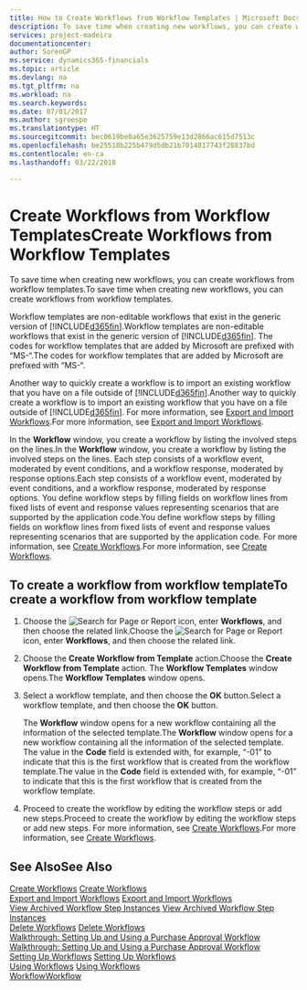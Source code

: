 ```yaml
---
title: How to Create Workflows from Workflow Templates | Microsoft Docs
description: To save time when creating new workflows, you can create workflows from workflow templates.
services: project-madeira
documentationcenter: 
author: SorenGP
ms.service: dynamics365-financials
ms.topic: article
ms.devlang: na
ms.tgt_pltfrm: na
ms.workload: na
ms.search.keywords: 
ms.date: 07/01/2017
ms.author: sgroespe
ms.translationtype: HT
ms.sourcegitcommit: bec0619be0a65e3625759e13d2866ac615d7513c
ms.openlocfilehash: be25518b225b479d5db21b7014817743f28837bd
ms.contentlocale: en-ca
ms.lasthandoff: 03/22/2018

---
```

# <a name="create-workflows-from-workflow-templates"></a><span data-ttu-id="257ef-103">Create Workflows from Workflow Templates</span><span class="sxs-lookup"><span data-stu-id="257ef-103">Create Workflows from Workflow Templates</span></span>
<span data-ttu-id="257ef-104">To save time when creating new workflows, you can create workflows from workflow templates.</span><span class="sxs-lookup"><span data-stu-id="257ef-104">To save time when creating new workflows, you can create workflows from workflow templates.</span></span>  

 <span data-ttu-id="257ef-105">Workflow templates are non-editable workflows that exist in the generic version of [!INCLUDE[d365fin](includes/d365fin_md.md)].</span><span class="sxs-lookup"><span data-stu-id="257ef-105">Workflow templates are non-editable workflows that exist in the generic version of [!INCLUDE[d365fin](includes/d365fin_md.md)].</span></span> <span data-ttu-id="257ef-106">The codes for workflow templates that are added by Microsoft are prefixed with “MS-“.</span><span class="sxs-lookup"><span data-stu-id="257ef-106">The codes for workflow templates that are added by Microsoft are prefixed with “MS-“.</span></span>  

 <span data-ttu-id="257ef-107">Another way to quickly create a workflow is to import an existing workflow that you have on a file outside of [!INCLUDE[d365fin](includes/d365fin_md.md)].</span><span class="sxs-lookup"><span data-stu-id="257ef-107">Another way to quickly create a workflow is to import an existing workflow that you have on a file outside of [!INCLUDE[d365fin](includes/d365fin_md.md)].</span></span> <span data-ttu-id="257ef-108">For more information, see [Export and Import Workflows](across-how-to-export-and-import-workflows.md).</span><span class="sxs-lookup"><span data-stu-id="257ef-108">For more information, see [Export and Import Workflows](across-how-to-export-and-import-workflows.md).</span></span>  

<span data-ttu-id="257ef-109">In the **Workflow** window, you create a workflow by listing the involved steps on the lines.</span><span class="sxs-lookup"><span data-stu-id="257ef-109">In the **Workflow** window, you create a workflow by listing the involved steps on the lines.</span></span> <span data-ttu-id="257ef-110">Each step consists of a workflow event, moderated by event conditions, and a workflow response, moderated by response options.</span><span class="sxs-lookup"><span data-stu-id="257ef-110">Each step consists of a workflow event, moderated by event conditions, and a workflow response, moderated by response options.</span></span> <span data-ttu-id="257ef-111">You define workflow steps by filling fields on workflow lines from fixed lists of event and response values representing scenarios that are supported by the application code.</span><span class="sxs-lookup"><span data-stu-id="257ef-111">You define workflow steps by filling fields on workflow lines from fixed lists of event and response values representing scenarios that are supported by the application code.</span></span> <span data-ttu-id="257ef-112">For more information, see [Create Workflows](across-how-to-create-workflows.md).</span><span class="sxs-lookup"><span data-stu-id="257ef-112">For more information, see [Create Workflows](across-how-to-create-workflows.md).</span></span>  

## <a name="to-create-a-workflow-from-workflow-template"></a><span data-ttu-id="257ef-113">To create a workflow from workflow template</span><span class="sxs-lookup"><span data-stu-id="257ef-113">To create a workflow from workflow template</span></span>  
1.  <span data-ttu-id="257ef-114">Choose the ![Search for Page or Report](media/ui-search/search_small.png "Search for Page or Report icon") icon, enter **Workflows**, and then choose the related link.</span><span class="sxs-lookup"><span data-stu-id="257ef-114">Choose the ![Search for Page or Report](media/ui-search/search_small.png "Search for Page or Report icon") icon, enter **Workflows**, and then choose the related link.</span></span>  
2.  <span data-ttu-id="257ef-115">Choose the **Create Workflow from Template** action.</span><span class="sxs-lookup"><span data-stu-id="257ef-115">Choose the **Create Workflow from Template** action.</span></span> <span data-ttu-id="257ef-116">The **Workflow Templates** window opens.</span><span class="sxs-lookup"><span data-stu-id="257ef-116">The **Workflow Templates** window opens.</span></span>  
3.  <span data-ttu-id="257ef-117">Select a workflow template, and then choose the **OK** button.</span><span class="sxs-lookup"><span data-stu-id="257ef-117">Select a workflow template, and then choose the **OK** button.</span></span>  

     <span data-ttu-id="257ef-118">The **Workflow** window opens for a new workflow containing all the information of the selected template.</span><span class="sxs-lookup"><span data-stu-id="257ef-118">The **Workflow** window opens for a new workflow containing all the information of the selected template.</span></span> <span data-ttu-id="257ef-119">The value in the **Code** field is extended with, for example, “-01” to indicate that this is the first workflow that is created from the workflow template.</span><span class="sxs-lookup"><span data-stu-id="257ef-119">The value in the **Code** field is extended with, for example, “-01” to indicate that this is the first workflow that is created from the workflow template.</span></span>  
4.  <span data-ttu-id="257ef-120">Proceed to create the workflow by editing the workflow steps or add new steps.</span><span class="sxs-lookup"><span data-stu-id="257ef-120">Proceed to create the workflow by editing the workflow steps or add new steps.</span></span> <span data-ttu-id="257ef-121">For more information, see [Create Workflows](across-how-to-create-workflows.md).</span><span class="sxs-lookup"><span data-stu-id="257ef-121">For more information, see [Create Workflows](across-how-to-create-workflows.md).</span></span>  

## <a name="see-also"></a><span data-ttu-id="257ef-122">See Also</span><span class="sxs-lookup"><span data-stu-id="257ef-122">See Also</span></span>  
 <span data-ttu-id="257ef-123">[Create Workflows](across-how-to-create-workflows.md) </span><span class="sxs-lookup"><span data-stu-id="257ef-123">[Create Workflows](across-how-to-create-workflows.md) </span></span>  
 <span data-ttu-id="257ef-124">[Export and Import Workflows](across-how-to-export-and-import-workflows.md) </span><span class="sxs-lookup"><span data-stu-id="257ef-124">[Export and Import Workflows](across-how-to-export-and-import-workflows.md) </span></span>  
 <span data-ttu-id="257ef-125">[View Archived Workflow Step Instances](across-how-to-view-archived-workflow-step-instances.md) </span><span class="sxs-lookup"><span data-stu-id="257ef-125">[View Archived Workflow Step Instances](across-how-to-view-archived-workflow-step-instances.md) </span></span>  
 <span data-ttu-id="257ef-126">[Delete Workflows](across-how-to-delete-workflows.md) </span><span class="sxs-lookup"><span data-stu-id="257ef-126">[Delete Workflows](across-how-to-delete-workflows.md) </span></span>  
 <span data-ttu-id="257ef-127">[Walkthrough: Setting Up and Using a Purchase Approval Workflow](walkthrough-setting-up-and-using-a-purchase-approval-workflow.md) </span><span class="sxs-lookup"><span data-stu-id="257ef-127">[Walkthrough: Setting Up and Using a Purchase Approval Workflow](walkthrough-setting-up-and-using-a-purchase-approval-workflow.md) </span></span>  
 <span data-ttu-id="257ef-128">[Setting Up Workflows](across-set-up-workflows.md) </span><span class="sxs-lookup"><span data-stu-id="257ef-128">[Setting Up Workflows](across-set-up-workflows.md) </span></span>  
 <span data-ttu-id="257ef-129">[Using Workflows](across-use-workflows.md) </span><span class="sxs-lookup"><span data-stu-id="257ef-129">[Using Workflows](across-use-workflows.md) </span></span>  
 [<span data-ttu-id="257ef-130">Workflow</span><span class="sxs-lookup"><span data-stu-id="257ef-130">Workflow</span></span>](across-workflow.md)   


